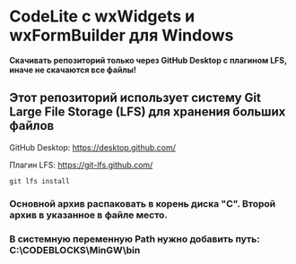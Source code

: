 # CodeLite с wxWidgets и wxFormBuilder для Windows
 

**Скачивать репозиторий только через GitHub Desktop с плагином LFS, иначе не скачаются все файлы!**

## Этот репозиторий использует систему Git Large File Storage (LFS) для хранения больших файлов

GitHub Desktop: https://desktop.github.com/

Плагин LFS: https://git-lfs.github.com/

```
git lfs install
```

### Основной архив распаковать в корень диска "С". Второй архив в указанное в файле место.
### В системную переменную Path нужно добавить путь: C:\CODEBLOCKS\MinGW\bin
